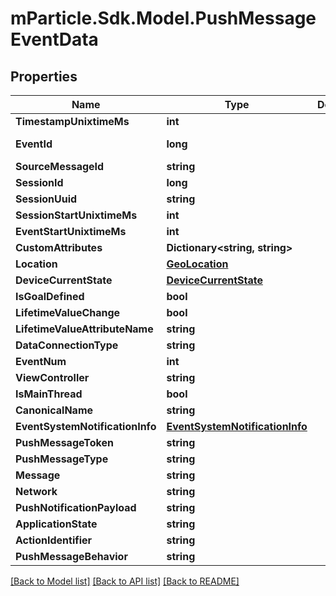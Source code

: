 # mParticle.Sdk.Model.PushMessageEventData
## Properties

Name | Type | Description | Notes
------------ | ------------- | ------------- | -------------
**TimestampUnixtimeMs** | **int** |  | [optional] 
**EventId** | **long** |  | [optional] [readonly] 
**SourceMessageId** | **string** |  | [optional] 
**SessionId** | **long** |  | [optional] 
**SessionUuid** | **string** |  | [optional] 
**SessionStartUnixtimeMs** | **int** |  | [optional] 
**EventStartUnixtimeMs** | **int** |  | [optional] 
**CustomAttributes** | **Dictionary&lt;string, string&gt;** |  | [optional] 
**Location** | [**GeoLocation**](GeoLocation.md) |  | [optional] 
**DeviceCurrentState** | [**DeviceCurrentState**](DeviceCurrentState.md) |  | [optional] 
**IsGoalDefined** | **bool** |  | [optional] 
**LifetimeValueChange** | **bool** |  | [optional] 
**LifetimeValueAttributeName** | **string** |  | [optional] 
**DataConnectionType** | **string** |  | [optional] 
**EventNum** | **int** |  | [optional] 
**ViewController** | **string** |  | [optional] 
**IsMainThread** | **bool** |  | [optional] 
**CanonicalName** | **string** |  | [optional] 
**EventSystemNotificationInfo** | [**EventSystemNotificationInfo**](EventSystemNotificationInfo.md) |  | [optional] 
**PushMessageToken** | **string** |  | 
**PushMessageType** | **string** |  | 
**Message** | **string** |  | [optional] 
**Network** | **string** |  | [optional] 
**PushNotificationPayload** | **string** |  | 
**ApplicationState** | **string** |  | [optional] 
**ActionIdentifier** | **string** |  | [optional] 
**PushMessageBehavior** | **string** |  | [optional] 

[[Back to Model list]](../README.md#documentation-for-models) [[Back to API list]](../README.md#documentation-for-api-endpoints) [[Back to README]](../README.md)

